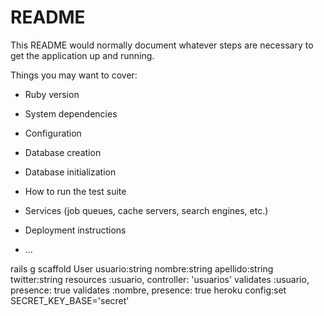# README

This README would normally document whatever steps are necessary to get the
application up and running.

Things you may want to cover:

* Ruby version

* System dependencies

* Configuration

* Database creation

* Database initialization

* How to run the test suite

* Services (job queues, cache servers, search engines, etc.)

* Deployment instructions

* ...

rails g scaffold User usuario:string nombre:string apellido:string twitter:string
resources :usuario, controller: 'usuarios'
validates :usuario, presence: true
validates :nombre, presence: true
heroku config:set SECRET_KEY_BASE='secret'